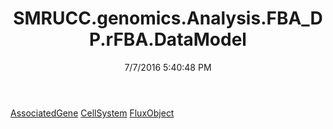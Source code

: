 ﻿---
title: SMRUCC.genomics.Analysis.FBA_DP.rFBA.DataModel
date: 7/7/2016 5:40:48 PM
---

[AssociatedGene](T-SMRUCC.genomics.Analysis.FBA_DP.rFBA.DataModel.AssociatedGene.html)
[CellSystem](T-SMRUCC.genomics.Analysis.FBA_DP.rFBA.DataModel.CellSystem.html)
[FluxObject](T-SMRUCC.genomics.Analysis.FBA_DP.rFBA.DataModel.FluxObject.html)

